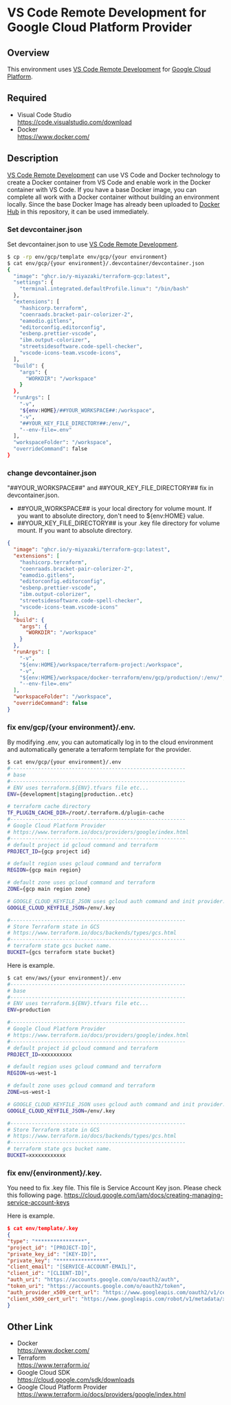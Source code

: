 # VS Code Remote Development for Google Cloud Platform Provider

## Overview

This environment uses [VS Code Remote Development](https://code.visualstudio.com/docs/remote/remote-overview) for [Google Cloud Platform](https://console.cloud.google.com/).

## Required

- Visual Code Studio  
  https://code.visualstudio.com/download
- Docker  
  https://www.docker.com/

## Description

[VS Code Remote Development](https://code.visualstudio.com/docs/remote/remote-overview) can use VS Code and Docker technology to create a Docker container from VS Code and enable work in the Docker container with VS Code.
If you have a base Docker image, you can complete all work with a Docker container without building an environment locally.
Since the base Docker Image has already been uploaded to [Docker Hub](https://hub.docker.com/) in this repository, it can be used immediately.

### Set devcontainer.json

Set devcontainer.json to use [VS Code Remote Development](https://code.visualstudio.com/docs/remote/remote-overview).

```bash
$ cp -rp env/gcp/template env/gcp/{your environment}
$ cat env/gcp/{your environment}/.devcontainer/devcontainer.json
{
  "image": "ghcr.io/y-miyazaki/terraform-gcp:latest",
  "settings": {
    "terminal.integrated.defaultProfile.linux": "/bin/bash"
  },
  "extensions": [
    "hashicorp.terraform",
    "coenraads.bracket-pair-colorizer-2",
    "eamodio.gitlens",
    "editorconfig.editorconfig",
    "esbenp.prettier-vscode",
    "ibm.output-colorizer",
    "streetsidesoftware.code-spell-checker",
    "vscode-icons-team.vscode-icons",
  ],
  "build": {
    "args": {
      "WORKDIR": "/workspace"
    }
  },
  "runArgs": [
    "-v",
    "${env:HOME}/##YOUR_WORKSPACE##:/workspace",
    "-v",
    "##YOUR_KEY_FILE_DIRECTORY##:/env/",
    "--env-file=.env"
  ],
  "workspaceFolder": "/workspace",
  "overrideCommand": false
}
```

### change devcontainer.json

"##YOUR_WORKSPACE##" and ##YOUR_KEY_FILE_DIRECTORY## fix in devcontainer.json.

- ##YOUR_WORKSPACE## is your local directory for volume mount. If you want to absolute directory, don't need to \${env:HOME} value.
- ##YOUR_KEY_FILE_DIRECTORY## is your .key file directory for volume mount. If you want to absolute directory.

```json
{
  "image": "ghcr.io/y-miyazaki/terraform-gcp:latest",
  "extensions": [
    "hashicorp.terraform",
    "coenraads.bracket-pair-colorizer-2",
    "eamodio.gitlens",
    "editorconfig.editorconfig",
    "esbenp.prettier-vscode",
    "ibm.output-colorizer",
    "streetsidesoftware.code-spell-checker",
    "vscode-icons-team.vscode-icons"
  ],
  "build": {
    "args": {
      "WORKDIR": "/workspace"
    }
  },
  "runArgs": [
    "-v",
    "${env:HOME}/workspace/terraform-project:/workspace",
    "-v",
    "${env:HOME}/workspace/docker-terraform/env/gcp/production/:/env/",
    "--env-file=.env"
  ],
  "workspaceFolder": "/workspace",
  "overrideCommand": false
}
```

### fix env/gcp/{your environment}/.env.

By modifying .env, you can automatically log in to the cloud environment and automatically generate a terraform template for the provider.

```bash
$ cat env/gcp/{your environment}/.env
#---------------------------------------------------------
# base
#---------------------------------------------------------
# ENV uses terraform.${ENV}.tfvars file etc...
ENV={development|staging|production..etc}

# terraform cache directory
TF_PLUGIN_CACHE_DIR=/root/.terraform.d/plugin-cache
#---------------------------------------------------------
# Google Cloud Platform Provider
# https://www.terraform.io/docs/providers/google/index.html
#---------------------------------------------------------
# default project id gcloud command and terraform
PROJECT_ID={gcp project id}

# default region uses gcloud command and terraform
REGION={gcp main region}

# default zone uses gcloud command and terraform
ZONE={gcp main region zone}

# GOOGLE_CLOUD_KEYFILE_JSON uses gcloud auth command and init provider.
GOOGLE_CLOUD_KEYFILE_JSON=/env/.key

#---------------------------------------------------------
# Store Terraform state in GCS
# https://www.terraform.io/docs/backends/types/gcs.html
#---------------------------------------------------------
# terraform state gcs bucket name.
BUCKET={gcs terraform state bucket}
```

Here is example.

```bash
$ cat env/aws/{your environment}/.env
#---------------------------------------------------------
# base
#---------------------------------------------------------
# ENV uses terraform.${ENV}.tfvars file etc...
ENV=production

#---------------------------------------------------------
# Google Cloud Platform Provider
# https://www.terraform.io/docs/providers/google/index.html
#---------------------------------------------------------
# default project id gcloud command and terraform
PROJECT_ID=xxxxxxxxxx

# default region uses gcloud command and terraform
REGION=us-west-1

# default zone uses gcloud command and terraform
ZONE=us-west-1

# GOOGLE_CLOUD_KEYFILE_JSON uses gcloud auth command and init provider.
GOOGLE_CLOUD_KEYFILE_JSON=/env/.key

#---------------------------------------------------------
# Store Terraform state in GCS
# https://www.terraform.io/docs/backends/types/gcs.html
#---------------------------------------------------------
# terraform state gcs bucket name.
BUCKET=xxxxxxxxxxxx
```

### fix env/{environment}/.key.

You need to fix .key file.
This file is Service Account Key json. Please check this following page.
https://cloud.google.com/iam/docs/creating-managing-service-account-keys

Here is example.

```json
$ cat env/template/.key
{
"type": "****************",
"project_id": "[PROJECT-ID]",
"private_key_id": "[KEY-ID]",
"private_key": "****************",
"client_email": "[SERVICE-ACCOUNT-EMAIL]",
"client_id": "[CLIENT-ID]",
"auth_uri": "https://accounts.google.com/o/oauth2/auth",
"token_uri": "https://accounts.google.com/o/oauth2/token",
"auth_provider_x509_cert_url": "https://www.googleapis.com/oauth2/v1/certs",
"client_x509_cert_url": "https://www.googleapis.com/robot/v1/metadata/x509/[SERVICE-ACCOUNT-EMAIL]"
}
```

## Other Link

- Docker  
  https://www.docker.com/
- Terraform  
  https://www.terraform.io/
- Google Cloud SDK  
  https://cloud.google.com/sdk/downloads
- Google Cloud Platform Provider  
  https://www.terraform.io/docs/providers/google/index.html
